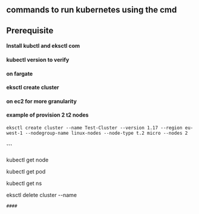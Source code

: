 ## commands to run kubernetes using the cmd

## Prerequisite

#### Install kubctl and eksctl com

#### kubectl version to verify

#### on fargate
#### eksctl create cluster

#### on ec2 for more granularity

####   example of provision 2 t2 nodes
```eksctl create cluster --name Test-Cluster --version 1.17 --region eu-west-1 --nodegroup-name linux-nodes --node-type t.2 micro --nodes 2```

#### ```
kubectl get node

kubectl get pod

kubectl get ns

eksctl delete cluster --name
 ```
####
